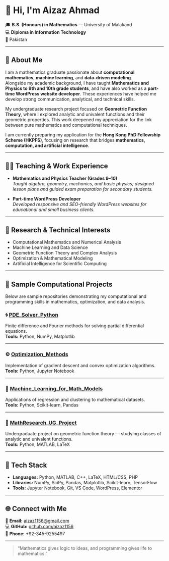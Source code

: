 # 👋 Hi, I'm Aizaz Ahmad

🎓 **B.S. (Honours) in Mathematics** — University of Malakand  
💻 **Diploma in Information Technology**  
📍 Pakistan  

---

## 🧩 About Me

I am a mathematics graduate passionate about **computational mathematics**, **machine learning**, and **data-driven modeling**.  
Alongside my academic background, I have taught **Mathematics and Physics to 9th and 10th grade students**, and have also worked as a **part-time WordPress website developer**. These experiences have helped me develop strong communication, analytical, and technical skills.

My undergraduate research project focused on **Geometric Function Theory**, where I explored analytic and univalent functions and their geometric properties. This work deepened my appreciation for the link between pure mathematics and computational techniques.

I am currently preparing my application for the **Hong Kong PhD Fellowship Scheme (HKPFS)**, focusing on research that bridges **mathematics, computation, and artificial intelligence**.

---

## 🧑‍🏫 Teaching & Work Experience

- **Mathematics and Physics Teacher (Grades 9–10)**  
  *Taught algebra, geometry, mechanics, and basic physics; designed lesson plans and guided exam preparation for secondary students.*

- **Part-time WordPress Developer**  
  *Developed responsive and SEO-friendly WordPress websites for educational and small business clients.*

---

## 🔬 Research & Technical Interests

- Computational Mathematics and Numerical Analysis  
- Machine Learning and Data Science  
- Geometric Function Theory and Complex Analysis  
- Optimization & Mathematical Modeling  
- Artificial Intelligence for Scientific Computing  

---

## 🧠 Sample Computational Projects

Below are sample repositories demonstrating my computational and programming skills in mathematics, optimization, and data analysis.

### 🌀 [PDE_Solver_Python](https://github.com/aizaz1156/PDE_Solver_Python)
Finite difference and Fourier methods for solving partial differential equations.  
**Tools:** Python, NumPy, Matplotlib  

---

### ⚙️ [Optimization_Methods](https://github.com/aizaz1156/Optimization_Methods)
Implementation of gradient descent and convex optimization algorithms.  
**Tools:** Python, Jupyter Notebook  

---

### 🤖 [Machine_Learning_for_Math_Models](https://github.com/aizaz1156/Machine_Learning_for_Math_Models)
Applications of regression and clustering to mathematical datasets.  
**Tools:** Python, Scikit-learn, Pandas  

---

### 📘 [MathResearch_UG_Project](https://github.com/aizazahmad92/MathResearch_UG_Project)
Undergraduate project on geometric function theory — studying classes of analytic and univalent functions.  
**Tools:** Python, MATLAB, LaTeX  

---

## 🧰 Tech Stack

- **Languages:** Python, MATLAB, C++, LaTeX, HTML/CSS, PHP  
- **Libraries:** NumPy, SciPy, Pandas, Matplotlib, Scikit-learn, TensorFlow  
- **Tools:** Jupyter Notebook, Git, VS Code, WordPress, Elementor  

---

## 🌐 Connect with Me

📧 **Email:** [aizaz1156@gmail.com](mailto:aizaz1156@gmail.com)  
💻 **GitHub:** [github.com/aizaz1156](https://github.com/aizaz1156)  
📱 **Phone:** +92-345-9255497  

---

> “Mathematics gives logic to ideas, and programming gives life to mathematics.”
